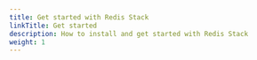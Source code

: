 ```yaml
---
title: Get started with Redis Stack
linkTitle: Get started
description: How to install and get started with Redis Stack
weight: 1
---
```

